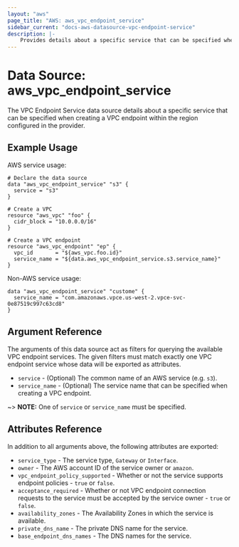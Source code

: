 ```yaml
---
layout: "aws"
page_title: "AWS: aws_vpc_endpoint_service"
sidebar_current: "docs-aws-datasource-vpc-endpoint-service"
description: |-
    Provides details about a specific service that can be specified when creating a VPC endpoint.
---
```


# Data Source: aws_vpc_endpoint_service

The VPC Endpoint Service data source details about a specific service that
can be specified when creating a VPC endpoint within the region configured in the provider.

## Example Usage

AWS service usage:

```hcl
# Declare the data source
data "aws_vpc_endpoint_service" "s3" {
  service = "s3"
}

# Create a VPC
resource "aws_vpc" "foo" {
  cidr_block = "10.0.0.0/16"
}

# Create a VPC endpoint
resource "aws_vpc_endpoint" "ep" {
  vpc_id       = "${aws_vpc.foo.id}"
  service_name = "${data.aws_vpc_endpoint_service.s3.service_name}"
}
```

Non-AWS service usage:

```hcl
data "aws_vpc_endpoint_service" "custome" {
  service_name = "com.amazonaws.vpce.us-west-2.vpce-svc-0e87519c997c63cd8"
}
```

## Argument Reference

The arguments of this data source act as filters for querying the available VPC endpoint services.
The given filters must match exactly one VPC endpoint service whose data will be exported as attributes.

* `service` - (Optional) The common name of an AWS service (e.g. `s3`).
* `service_name` - (Optional) The service name that can be specified when creating a VPC endpoint.

~> **NOTE:** One of `service` or `service_name` must be specified.

## Attributes Reference

In addition to all arguments above, the following attributes are exported:

* `service_type` - The service type, `Gateway` or `Interface`.
* `owner` - The AWS account ID of the service owner or `amazon`.
* `vpc_endpoint_policy_supported` - Whether or not the service supports endpoint policies - `true` or `false`.
* `acceptance_required` - Whether or not VPC endpoint connection requests to the service must be accepted by the service owner - `true` or `false`.
* `availability_zones` - The Availability Zones in which the service is available.
* `private_dns_name` - The private DNS name for the service.
* `base_endpoint_dns_names` - The DNS names for the service.
